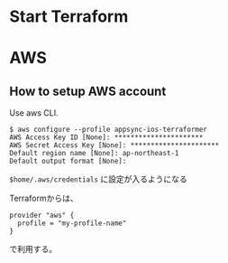 # Start Terraform

# AWS

## How to setup AWS account

Use aws CLI.

```
$ aws configure --profile appsync-ios-terraformer
AWS Access Key ID [None]: **********************
AWS Secret Access Key [None]: **********************
Default region name [None]: ap-northeast-1
Default output format [None]:
```

`$home/.aws/credentials` に設定が入るようになる

Terraformからは、

```
provider "aws" {
  profile = "my-profile-name"
}
```

で利用する。


